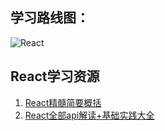 ## 学习路线图：
![React](https://pic2.zhimg.com/80/v2-9dfc2e2dd8a8875324f48e469ade852d_1440w.jpg)
## React学习资源
1. [React精髓简要概括](https://juejin.cn/post/6844903843151478791)
2. [React全部api解读+基础实践大全](https://juejin.cn/post/6950063294270930980)